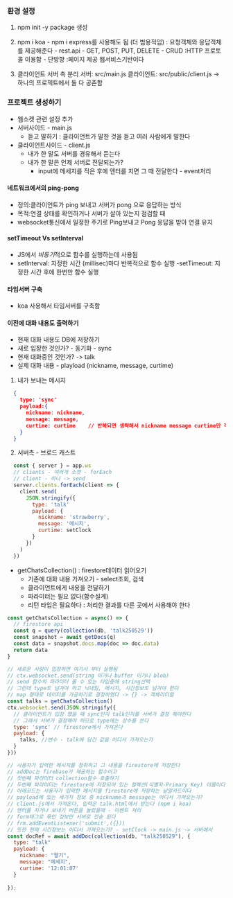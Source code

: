 ### 환경 설정
1. npm init -y package 생성

2. npm i koa - npm i express를 사용해도 됨 (더 범용적임)
: 요청객체와 응답객체를 제공해준다 - rest.api - GET, POST, PUT, DELETE - CRUD
:HTTP 프로토콜 이용함 - 단방향
:페이지 제공
웹서비스기반이다

3. 클라이언트 서버 측 분리
서버: src/main.js
클라이언트: src/public/client.js
-> 하나의 프로젝트에서 둘 다 공존함

### 프로젝트 생성하기
- 웹소켓 관련 설정 추가
- 서버사이드 - main.js
  - 듣고 말하기 : 클라이언트가 말한 것을 듣고 여러 사람에게 말한다
- 클라이언트사이드 - client.js
  - 내가 한 말도 서버를 경유해서 듣는다
  - 내가 한 말은 언제 서버로 전달되는가?
    - input에 메세지를 적은 후에 엔터를 치면 그 때 전달한다 - event처리

#### 네트워크에서의 ping-pong
- 정의:클라이언트가 ping 보내고 서버가 pong 으로 응답하는 방식
- 목적:연결 상태를 확인하거나 서버가 살아 있는지 점검할 때
- websocket통신에서 일정한 주기로 Ping보내고 Pong 응답을 받아 연결 유지

#### setTimeout Vs setInterval
- JS에서 *비동기*적으로 함수를 실행하는데 사용됨
- setInterval: 지정한 시간 (millisec)마다 반복적으로 함수 실행
-setTimeout: 지정한 시간 후에 한번만 함수 실행


#### 타임서버 구축
- koa 사용해서 타임서버를 구축함

#### 이전에 대화 내용도 출력하기
- 현재 대화 내용도 DB에 저장하기
- 새로 입장한 것인가? - 동기화 - sync
- 현재 대화중인 것인가? -> talk
- 실제 대화 내용 - playload
(nickname, message, curtime)

1. 내가 보내는 메시지
```json
  {
    type: 'sync'
    payload:{
      nickname: nickname,
      message: message,
      curtime: curtime    // 반복되면 생략해서 nickname message curtime만 적어도 된다
    }
  }
```

2. 서버측 - 브로드 캐스트
```JavaScript
  const { server } = app.ws
  // clients - 여러개 소캣 - forEach
  // client - 하나 -> send 
  server.clients.forEach(client => {
    client.send(
      JSON.stringify({
        type: 'talk'
        payload: {
          nickname: 'strawberry',
          message: '메시지',
          curtime: setClock
        }
      })
    )
  })
```
- getChatsCollection() : firestore데이터 읽어오기
  - 기존에 대화 내용 가져오기 - select조회, 검색
  - 클라이언트에게 내용을 전달하기
  - 파라미터는 필요 없다(함수설계)
  - 리턴 타입은 필요하다 : 처리한 결과를 다른 곳에서 사용해야 한다

```javascript
const getChatsCollection = async() => {
  // firestore api
  const q = query(collection(db, 'talk250529'))
  const snapshot = await getDocs(q)
  const data = snapshot.docs.map(doc => doc.data)
  return data
}

// 새로운 사람이 입장하면 여기서 부터 실행됨
// ctx.websocket.send(string 이거나 buffer 이거나 blob)
// send 함수의 파라미터 올 수 있는 타입중에 string선택
// 그런데 type도 넘겨야 하고 닉네임, 메시지, 시간정보도 넘겨야 한다
// map 형태로 데이터를 가공하기로 결정하였다 -> {} -> 객체리터럴
const talks = getChatsCollection()
ctx.websocket.send(JSON.stringify({
  // 클라이언트가 입장 했을 때 sync인지 talk인지를 서버가 결정 해야한다
  // 그래서 서버가 결정해야 하므로 type에는 상수를 쓴다
  type: 'sync' // firestore에서 가져온다
  payload: {
    talks, //변수 - talk에 담긴 값음 어디서 가져오는가
  }
}))

// 사용자가 입력한 메시지를 청취하고 그 내용을 firestore에 저장한다
// addDoc는 firebase가 제공하는 함수이고
// 첫번쨰 파라미터 collection함수 호출하기
// 두번째 파라미터는 firestore에 저장되어 있는 컬렉션(식별자-Primary Key) 이름이다
// 아래코드는 사용자가 입력한 메시지를 firestore에 저장하는 낱말카드이다
// payload에 있는 세가지 정보 중 nickname과 message는 어디서 가져오는가?
// client.js에서 가져온다, 입력은 talk.html에서 받는다 (npm i koa)
// 엔터를 치거나 보내기 버튼을 눌렀을때 - 이벤트 처리
// form태그로 묶인 정보만 서버로 전송 된다
// frm.addEventListener('submit',({}))
// 또한 현재 시간정보는 어디서 가져오는가? - setClock -> main.js -> 서버에서
const docRef = await addDoc(collection(db, "talk250529"), {
  type: "talk"
  payload: {
    nickname: "딸기",
    message: "메세지",
    curtime: '12:01:07'
  }
  
});

```

